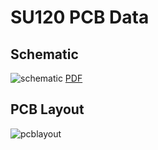 # SU120 PCB Data

## Schematic
![schematic](https://github.com/e3w2q/su120-keyboard-doc/blob/master/pcb/schematic.png?raw=true)
[PDF](https://github.com/e3w2q/su120-keyboard-doc/blob/master/pcb/su120.pdf?raw=true)

## PCB Layout
![pcblayout](https://github.com/e3w2q/su120-keyboard-doc/blob/master/pcb/pcblayout.png?raw=true)

